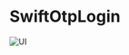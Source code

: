 # SwiftOtpLogin
![UI](https://github.com/batuhankucukyildiz/SwiftOtpLogin/assets/32312869/96ae79a0-1630-49d0-8084-bfa32a23c354)
